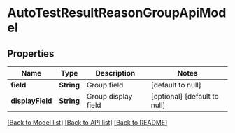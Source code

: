 # AutoTestResultReasonGroupApiModel
## Properties

| Name | Type | Description | Notes |
|------------ | ------------- | ------------- | -------------|
| **field** | **String** | Group field | [default to null] |
| **displayField** | **String** | Group display field | [optional] [default to null] |

[[Back to Model list]](../README.md#documentation-for-models) [[Back to API list]](../README.md#documentation-for-api-endpoints) [[Back to README]](../README.md)

